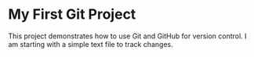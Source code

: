 # My First Git Project
This project demonstrates how to use Git and GitHub for
version control.
I am starting with a simple text file to track changes.